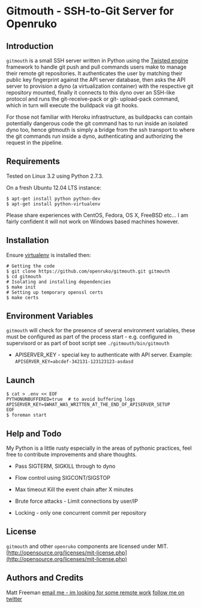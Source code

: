 # Gitmouth - SSH-to-Git Server for Openruko

## Introduction

`gitmouth` is a small SSH server written in Python using the [Twisted
engine](http://twistedmatrix.com/trac/) framework to handle git push and pull
commands users make to manage their remote git repositories. It authenticates
the user by matching their public key fingerprint against the API server
database, then asks the API server to provision a dyno (a virtualization
container) with the respective git repository mounted, finally it connects to
this dyno over an SSH-like protocol and runs the git-receive-pack or git-
upload-pack command, which in turn will execute the buildpack via git hooks.

For those not familiar with Heroku infrastructure, as buildpacks can contain
potentially dangerous code the git command has to run inside an isolated dyno
too, hence gitmouth is simply a bridge from the ssh transport to where the git
commands run inside a dyno, authenticating and authorizing the request in the
pipeline.


## Requirements

Tested on Linux 3.2 using Python 2.7.3.

On a fresh Ubuntu 12.04 LTS instance:

    $ apt-get install python python-dev
    $ apt-get install python-virtualenv

Please share experiences with CentOS, Fedora, OS X, FreeBSD etc... I am fairly
confident it will not work on Windows based machines however.


## Installation

Ensure [virtualenv](http://www.virtualenv.org/en/latest/#installation) is
installed then:

    # Getting the code
    $ git clone https://github.com/openruko/gitmouth.git gitmouth
    $ cd gitmouth
    # Isolating and installing dependencies
    $ make init
    # Setting up temporary openssl certs
    $ make certs


## Environment Variables

`gitmouth` will check for the presence of several environment variables, these
must be configured as part of the process start - e.g. configured in
supervisord or as part of boot script see `./gitmouth/bin/gitmouth`

* APISERVER_KEY - special key to authenticate with API server. Example:
  `APISERVER_KEY=abcdef-342131-123123123-asdasd`


## Launch

    $ cat > .env << EOF
    PYTHONUNBUFFERED=true  # to avoid buffering logs
    APISERVER_KEY=$WHAT_WAS_WRITTEN_AT_THE_END_OF_APISERVER_SETUP
    EOF
    $ foreman start


## Help and Todo

My Python is a little rusty especially in the areas of pythonic practices,
feel free to contribute improvements and share thoughts.

* Pass SIGTERM, SIGKILL through to dyno

* Flow control using SIGCONT/SIGSTOP

* Max timeout
  Kill the event chain after X minutes

* Brute force attacks - Limit connections by user/IP

* Locking - only one concurrent commit per repository


## License

`gitmouth` and other `openruko` components are licensed under MIT.
[http://opensource.org/licenses/mit-license.php](http://opensource.org/licenses/mit-license.php)


## Authors and Credits

Matt Freeman
[email me - im looking for some remote work](mailto:matt@nonuby.com)
[follow me on twitter](http://www.twitter.com/nonuby )
